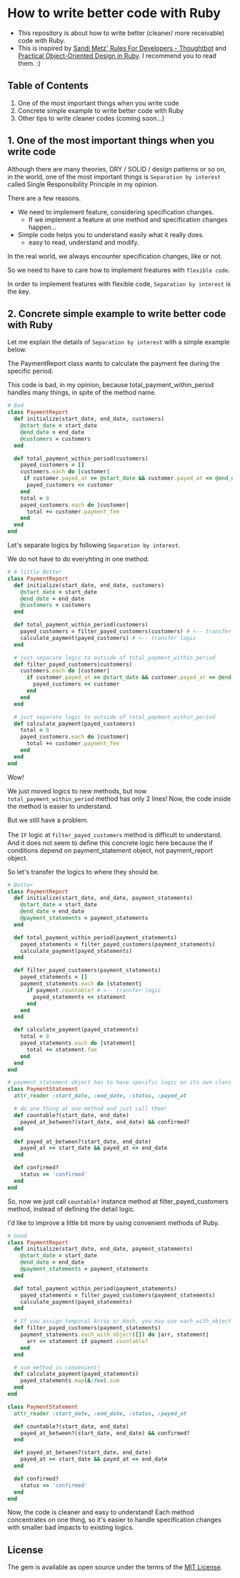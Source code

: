 # How to write better code with Ruby
- This repository is about how to write better (cleaner/ more receivable) code with Ruby.
- This is inspired by [Sandi Metz' Rules For Developers - Thoughtbot](https://thoughtbot.com/blog/sandi-metz-rules-for-developers) and [Practical Object-Oriented Design in Ruby](https://www.amazon.co.jp/Practical-Object-Oriented-Design-Ruby-Addison-Wesley/dp/0321721330/ref=sr_1_6?__mk_ja_JP=%E3%82%AB%E3%82%BF%E3%82%AB%E3%83%8A&crid=2EGHAGFK7S380&keywords=object+oriented+programming&qid=1563603741&s=gateway&sprefix=object+ori%2Caps%2C295&sr=8-6). I recommend you to read them. :)

## Table of Contents
1. One of the most important things when you write code
2. Concrete simple example to write better code with Ruby
3. Other tips to write cleaner codes (coming soon...)

## 1. One of the most important things  when you write code
Although there are many theories, DRY / SOLID / design patterns or so on, in the world, one of the most important things is `Separation by interest` called Single Responsibility Principle in my opinion.

There are a few reasons.
- We need to implement feature, considering specification changes.
  - If we implement a feature at one method and specification changes happen...
- Simple code helps you to understand easily what it really does.
  - easy to read, understand and modify.

In the real world, we always encounter specification changes, like or not.

So we need to have to care how to implement freatures with `flexible code`.

In order to implement features with flexible code, `Separation by interest` is the key.

## 2. Concrete simple example to write better code with Ruby
Let me explain the details of `Separation by interest` with a simple example below.

The PaymentReport class wants to calculate the payment fee during the specific period.

This code is bad, in my opinion, because total_payment_within_period handles many things, in spite of the method name.

```ruby
# Bad
class PaymentReport
  def initialize(start_date, end_date, customers)
    @start_date = start_date
    @end_date = end_date
    @customers = customers
  end

  def total_payment_within_period(customers)
    payed_customers = []
    customers.each do |customer|
     if customer.payed_at >= @start_date && customer.payed_at <= @end_date && customer.status == 'confirmed'
      payed_customers << customer
    end
    total = 0
    payed_customers.each do |customer|
      total += customer.payment_fee
    end
  end
end
```

Let's separate logics by following `Separation by interest`.

We do not have to do everyhting in one method.
```ruby
# A little Better
class PaymentReport
  def initialize(start_date, end_date, customers)
    @start_date = start_date
    @end_date = end_date
    @customers = customers
  end

  def total_payment_within_period(customers)
    payed_customers = filter_payed_customers(customers) # <-- transfer logic
    calculate_payment(payed_customers) # <-- transfer logic
  end

  # just separate logic to outside of total_payment_within_period
  def filter_payed_customers(customers)
    customers.each do |customer|
      if customer.payed_at >= @start_date && customer.payed_at <= @end_date && customer.status == 'confirmed'
        payed_customers << customer
      end
    end
  end

  # just separate logic to outside of total_payment_within_period
  def calculate_payment(payed_customers)
    total = 0
    payed_customers.each do |customer|
      total += customer.payment_fee
    end
  end
end
```

Wow!

We just moved logics to new methods, but now `total_payment_within_period` method has only 2 lines!
Now, the code inside the method is easier to understand.

But we still have a problem.

The `IF` logic at `filter_payed_customers` method is difficult to understand.　And it does not seem to define this concrete logic here because the if conditions depend on payment_statement object, not payment_report object.

So let's transfer the logics to where they should be.

```ruby
# Better
class PaymentReport
  def initialize(start_date, end_date, payment_statements)
    @start_date = start_date
    @end_date = end_date
    @payment_statements = payment_statements
  end

  def total_payment_within_period(payment_statements)
    payed_statements = filter_payed_customers(payment_statements)
    calculate_payment(payed_statements)
  end

  def filter_payed_customers(payment_statements)
    payed_statements = []
    payment_statements.each do |statement|
      if payment.countable? # <-- transfer logic
        payed_statements << statement
      end
    end
  end

  def calculate_payment(payed_statements)
    total = 0
    payed_statements.each do |statement|
      total += statement.fee
    end
  end
end

# payment_statement object has to have specific logic on its own class
class PaymentStatement
  attr_reader :start_date, :end_date, :status, :payed_at

  # do one thing at one method and just call them!
  def countable?(start_date, end_date)
    payed_at_between?(start_date, end_date) && confirmed?
  end

  def payed_at_between?(start_date, end_date)
    payed_at >= start_date && payed_at <= end_date
  end

  def confirmed?
    status == 'confirmed'
  end
end
```

So, now we just call `countable?` instance method at filter_payed_customers method, instead of defining the detail logic.

I'd like to improve a little bit more by using convenient methods of Ruby.

```ruby
# Good
class PaymentReport
  def initialize(start_date, end_date, payment_statements)
    @start_date = start_date
    @end_date = end_date
    @payment_statements = payment_statements
  end

  def total_payment_within_period(payment_statements)
    payed_statements = filter_payed_customers(payment_statements)
    calculate_payment(payed_statements)
  end

  # If you assign temporal Array or Hash, you may use each_with_object
  def filter_payed_customers(payment_statements)
    payment_statements.each_with_object([]) do |arr, statement|
      arr << statement if payment.countable?
    end
  end

  # sum method is convenient!
  def calculate_payment(payed_statements)
    payed_statements.map(&:fee).sum
  end
end

class PaymentStatement
  attr_reader :start_date, :end_date, :status, :payed_at

  def countable?(start_date, end_date)
    payed_at_between?(start_date, end_date) && confirmed?
  end

  def payed_at_between?(start_date, end_date)
    payed_at >= start_date && payed_at <= end_date
  end

  def confirmed?
    status == 'confirmed'
  end
end
```

Now, the code is cleaner and easy to understand!
Each method concentrates on one thing, so it's easier to handle specification changes with smaller bad impacts to existing logics.

## License
The gem is available as open source under the terms of the [MIT License](https://opensource.org/licenses/MIT).
